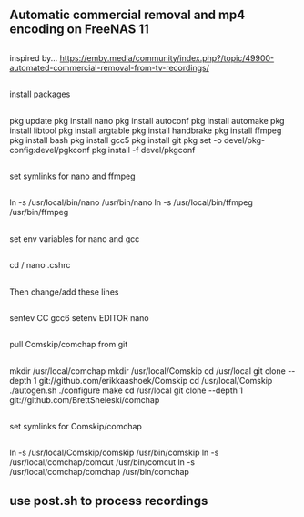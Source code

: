 ## Automatic commercial removal and mp4 encoding on FreeNAS 11
##
inspired by... https://emby.media/community/index.php?/topic/49900-automated-commercial-removal-from-tv-recordings/
##
install packages
##
pkg update
pkg install nano
pkg install autoconf
pkg install automake
pkg install libtool
pkg install argtable
pkg install handbrake
pkg install ffmpeg
pkg install bash
pkg install gcc5
pkg install git
pkg set -o devel/pkg-config:devel/pgkconf
pkg install -f devel/pkgconf
## 
set symlinks for nano and ffmpeg
##
ln -s /usr/local/bin/nano /usr/bin/nano
ln -s /usr/local/bin/ffmpeg /usr/bin/ffmpeg
## 
set env variables for nano and gcc
##
cd  /
nano .cshrc 
##
Then change/add these lines 
##
sentev	CC	gcc6
setenv  EDITOR  nano
## 
pull Comskip/comchap from git
##
mkdir /usr/local/comchap
mkdir /usr/local/Comskip
cd /usr/local 
git clone --depth 1 git://github.com/erikkaashoek/Comskip
cd /usr/local/Comskip
./autogen.sh
./configure
make
cd /usr/local 
git clone --depth 1 git://github.com/BrettSheleski/comchap
## 
set symlinks for Comskip/comchap
##
ln -s /usr/local/Comskip/comskip /usr/bin/comskip
ln -s /usr/local/comchap/comcut /usr/bin/comcut
ln -s /usr/local/comchap/comchap /usr/bin/comchap

## use post.sh to process recordings
